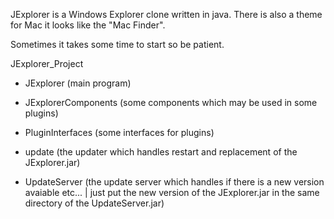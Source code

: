 JExplorer is a Windows Explorer clone written in java.
There is also a theme for Mac it looks like the "Mac Finder".


Sometimes it takes some time to start so be patient.

JExplorer_Project

- JExplorer (main program)

- JExplorerComponents (some components which may be used in some plugins)

- PluginInterfaces (some interfaces for plugins)

- update (the updater which handles restart and replacement of the JExplorer.jar)

- UpdateServer (the update server which handles if there is a new version avaiable etc... | just put the new version of the JExplorer.jar in the same directory of the UpdateServer.jar)